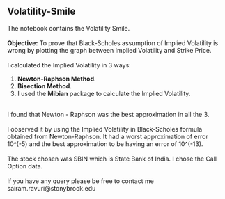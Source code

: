 ## Volatility-Smile
The notebook contains the Volatility Smile. <br />
<br />
**Objective:** To prove that Black-Scholes assumption of Implied Volatility is wrong by plotting the graph between Implied Volatility and Strike Price. <br />
<br />
I calculated the Implied Volatility in 3 ways: <br />
1) **Newton-Raphson Method**. <br />
2) **Bisection Method**. <br />
3) I used the **Mibian** package to calculate the Implied Volatility. <br />
<br />
I found that Newton - Raphson was the best approximation in all the 3. <br />
<br />
I observed it by using the Implied Volatility in Black-Scholes formula obtained from Newton-Raphson. It had a worst approximation of error 10^(-5) and the best approximation to be having an error of 10^(-13).
<br />
<br />
The stock chosen was SBIN which is State Bank of India. I chose the Call Option data. <br />
<br />
If you have any query please be free to contact me sairam.ravuri@stonybrook.edu

